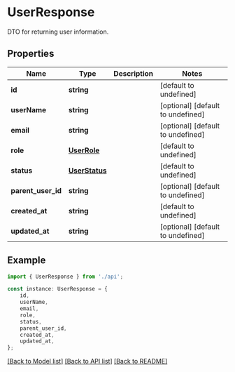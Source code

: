 # UserResponse

DTO for returning user information.

## Properties

Name | Type | Description | Notes
------------ | ------------- | ------------- | -------------
**id** | **string** |  | [default to undefined]
**userName** | **string** |  | [optional] [default to undefined]
**email** | **string** |  | [optional] [default to undefined]
**role** | [**UserRole**](UserRole.md) |  | [default to undefined]
**status** | [**UserStatus**](UserStatus.md) |  | [default to undefined]
**parent_user_id** | **string** |  | [optional] [default to undefined]
**created_at** | **string** |  | [default to undefined]
**updated_at** | **string** |  | [optional] [default to undefined]

## Example

```typescript
import { UserResponse } from './api';

const instance: UserResponse = {
    id,
    userName,
    email,
    role,
    status,
    parent_user_id,
    created_at,
    updated_at,
};
```

[[Back to Model list]](../README.md#documentation-for-models) [[Back to API list]](../README.md#documentation-for-api-endpoints) [[Back to README]](../README.md)
